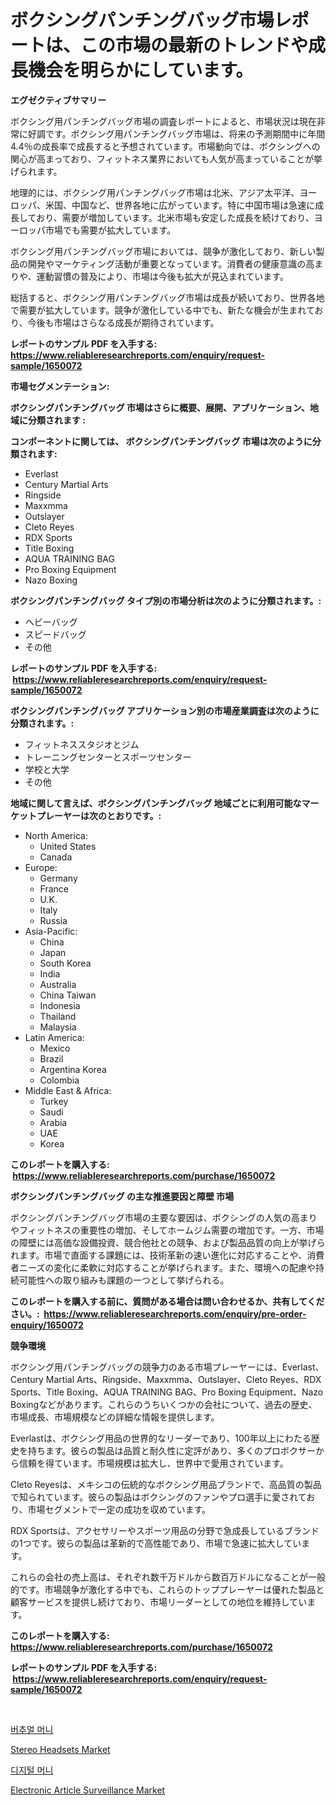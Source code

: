<p><h1>ボクシングパンチングバッグ市場レポートは、この市場の最新のトレンドや成長機会を明らかにしています。</h1></p><p><strong>エグゼクティブサマリー</strong></p>
<p><p>ボクシング用パンチングバッグ市場の調査レポートによると、市場状況は現在非常に好調です。ボクシング用パンチングバッグ市場は、将来の予測期間中に年間4.4％の成長率で成長すると予想されています。市場動向では、ボクシングへの関心が高まっており、フィットネス業界においても人気が高まっていることが挙げられます。</p><p>地理的には、ボクシング用パンチングバッグ市場は北米、アジア太平洋、ヨーロッパ、米国、中国など、世界各地に広がっています。特に中国市場は急速に成長しており、需要が増加しています。北米市場も安定した成長を続けており、ヨーロッパ市場でも需要が拡大しています。</p><p>ボクシング用パンチングバッグ市場においては、競争が激化しており、新しい製品の開発やマーケティング活動が重要となっています。消費者の健康意識の高まりや、運動習慣の普及により、市場は今後も拡大が見込まれています。</p><p>総括すると、ボクシング用パンチングバッグ市場は成長が続いており、世界各地で需要が拡大しています。競争が激化している中でも、新たな機会が生まれており、今後も市場はさらなる成長が期待されています。</p></p>
<p><strong>レポートのサンプル PDF を入手する: <a href="https://www.reliableresearchreports.com/enquiry/request-sample/1650072">https://www.reliableresearchreports.com/enquiry/request-sample/1650072</a></strong></p>
<p><strong>市場セグメンテーション:</strong></p>
<p><strong> ボクシングパンチングバッグ 市場はさらに概要、展開、アプリケーション、地域に分類されます :</strong></p>
<p><strong>コンポーネントに関しては、 ボクシングパンチングバッグ 市場は次のように分類されます: &nbsp;</strong></p>
<p><ul><li>Everlast</li><li>Century Martial Arts</li><li>Ringside</li><li>Maxxmma</li><li>Outslayer</li><li>Cleto Reyes</li><li>RDX Sports</li><li>Title Boxing</li><li>AQUA TRAINING BAG</li><li>Pro Boxing Equipment</li><li>Nazo Boxing</li></ul></p>
<p><strong> ボクシングパンチングバッグ タイプ別の市場分析は次のように分類されます。:</strong></p>
<p><ul><li>ヘビーバッグ</li><li>スピードバッグ</li><li>その他</li></ul></p>
<p><strong>レポートのサンプル PDF を入手する: &nbsp;<a href="https://www.reliableresearchreports.com/enquiry/request-sample/1650072">https://www.reliableresearchreports.com/enquiry/request-sample/1650072</a></strong></p>
<p><strong> ボクシングパンチングバッグ アプリケーション別の市場産業調査は次のように分類されます。:</strong></p>
<p><ul><li>フィットネススタジオとジム</li><li>トレーニングセンターとスポーツセンター</li><li>学校と大学</li><li>その他</li></ul></p>
<p><strong>地域に関して言えば、ボクシングパンチングバッグ 地域ごとに利用可能なマーケットプレーヤーは次のとおりです。:</strong></p>
<p><ul>
    <li>
        North America:
        <ul>
            <li>United States</li>
            <li>Canada</li>
        </ul>
    </li>
    <li>
        Europe:
        <ul>
            <li>Germany</li>
            <li>France</li>
            <li>U.K.</li>
            <li>Italy</li>
            <li>Russia</li>
        </ul>
    </li>
    <li>
        Asia-Pacific:
        <ul>
            <li>China</li>
            <li>Japan</li>
            <li>South Korea</li>
            <li>India</li>
            <li>Australia</li>
            <li>China Taiwan</li>
            <li>Indonesia</li>
            <li>Thailand</li>
            <li>Malaysia</li>
        </ul>
    </li>
    <li>
        Latin America:
        <ul>
            <li>Mexico</li>
            <li>Brazil</li>
            <li>Argentina Korea</li>
            <li>Colombia</li>
        </ul>
    </li>
    <li>
        Middle East & Africa:
        <ul>
            <li>Turkey</li>
            <li>Saudi</li>
            <li>Arabia</li>
            <li>UAE</li>
            <li>Korea</li>
        </ul>
    </li>
    </ul></p>
<p><strong>このレポートを購入する: &nbsp;<a href="https://www.reliableresearchreports.com/purchase/1650072">https://www.reliableresearchreports.com/purchase/1650072</a></strong></p>
<p><strong>ボクシングパンチングバッグ の主な推進要因と障壁 市場</strong></p>
<p><p>ボクシングパンチングバッグ市場の主要な要因は、ボクシングの人気の高まりやフィットネスの重要性の増加、そしてホームジム需要の増加です。一方、市場の障壁には高価な設備投資、競合他社との競争、および製品品質の向上が挙げられます。市場で直面する課題には、技術革新の速い進化に対応することや、消費者ニーズの変化に柔軟に対応することが挙げられます。また、環境への配慮や持続可能性への取り組みも課題の一つとして挙げられる。</p></p>
<p><strong>このレポートを購入する前に、質問がある場合は問い合わせるか、共有してください。:&nbsp; <a href="https://www.reliableresearchreports.com/enquiry/pre-order-enquiry/1650072">https://www.reliableresearchreports.com/enquiry/pre-order-enquiry/1650072</a></strong></p>
<p><strong>競争環境</strong></p>
<p><p>ボクシング用パンチングバッグの競争力のある市場プレーヤーには、Everlast、Century Martial Arts、Ringside、Maxxmma、Outslayer、Cleto Reyes、RDX Sports、Title Boxing、AQUA TRAINING BAG、Pro Boxing Equipment、Nazo Boxingなどがあります。これらのうちいくつかの会社について、過去の歴史、市場成長、市場規模などの詳細な情報を提供します。</p><p>Everlastは、ボクシング用品の世界的なリーダーであり、100年以上にわたる歴史を持ちます。彼らの製品は品質と耐久性に定評があり、多くのプロボクサーから信頼を得ています。市場規模は拡大し、世界中で愛用されています。</p><p>Cleto Reyesは、メキシコの伝統的なボクシング用品ブランドで、高品質の製品で知られています。彼らの製品はボクシングのファンやプロ選手に愛されており、市場セグメントで一定の成功を収めています。</p><p>RDX Sportsは、アクセサリーやスポーツ用品の分野で急成長しているブランドの1つです。彼らの製品は革新的で高性能であり、市場で急速に拡大しています。</p><p>これらの会社の売上高は、それぞれ数千万ドルから数百万ドルになることが一般的です。市場競争が激化する中でも、これらのトッププレーヤーは優れた製品と顧客サービスを提供し続けており、市場リーダーとしての地位を維持しています。</p></p>
<p><strong>このレポートを購入する: &nbsp; <a href="https://www.reliableresearchreports.com/purchase/1650072">https://www.reliableresearchreports.com/purchase/1650072</a></strong></p>
<p><strong>レポートのサンプル PDF を入手する: &nbsp;<a href="https://www.reliableresearchreports.com/enquiry/request-sample/1650072">https://www.reliableresearchreports.com/enquiry/request-sample/1650072</a></strong><strong></strong></p>
<p>&nbsp;</p>
<p><p><a href="https://github.com/CorEmtymerich56566/Market-Research-Report-List-1/blob/main/99793659286.md">버추얼 머니</a></p><p><a href="https://github.com/kosella/Market-Research-Report-List-2/blob/main/stereo-headsets-market.md">Stereo Headsets Market</a></p><p><a href="https://github.com/GabrielBlanda5656/Market-Research-Report-List-1/blob/main/72745609285.md">디지털 머니</a></p><p><a href="https://github.com/kufem1/Market-Research-Report-List-1/blob/main/electronic-article-surveillance-market.md">Electronic Article Surveillance Market</a></p></p>